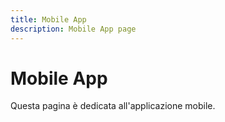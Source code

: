 ```yaml
---
title: Mobile App
description: Mobile App page
---
```

# Mobile App

Questa pagina è dedicata all'applicazione mobile.